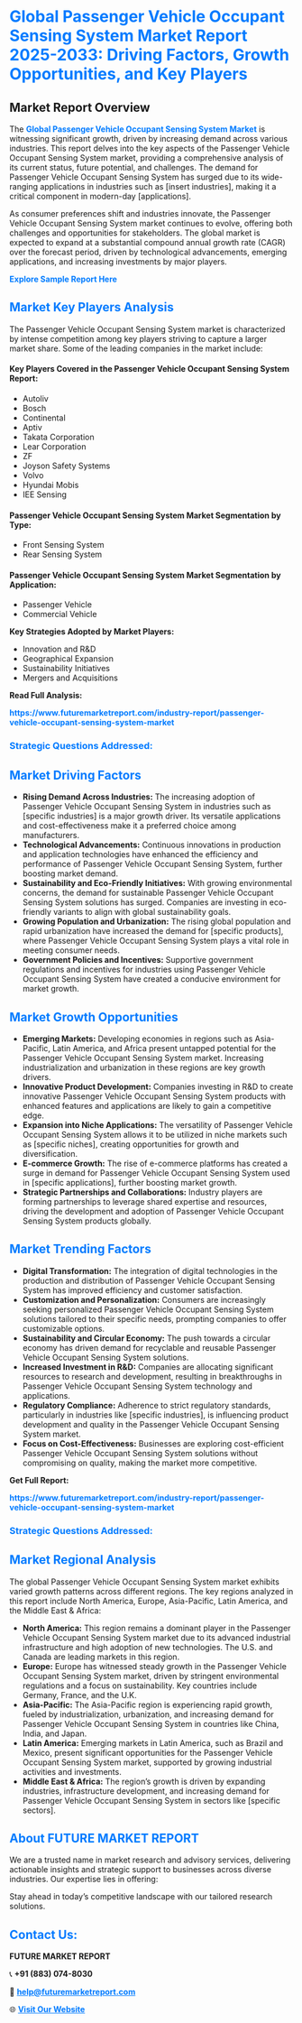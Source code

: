 <h1 style="color: #007BFF;">Global Passenger Vehicle Occupant Sensing System Market Report 2025-2033: Driving Factors, Growth Opportunities, and Key Players</h1>

<section id="overview">
<h2>Market Report Overview</h2>
<p>The <a href="https://www.futuremarketreport.com/industry-report/passenger-vehicle-occupant-sensing-system-market" style="color: #007BFF; text-decoration: none;"><strong>Global Passenger Vehicle Occupant Sensing System Market</strong></a> is witnessing significant growth, driven by increasing demand across various industries. This report delves into the key aspects of the Passenger Vehicle Occupant Sensing System market, providing a comprehensive analysis of its current status, future potential, and challenges. The demand for Passenger Vehicle Occupant Sensing System has surged due to its wide-ranging applications in industries such as [insert industries], making it a critical component in modern-day [applications].</p>
<p>As consumer preferences shift and industries innovate, the Passenger Vehicle Occupant Sensing System market continues to evolve, offering both challenges and opportunities for stakeholders. The global market is expected to expand at a substantial compound annual growth rate (CAGR) over the forecast period, driven by technological advancements, emerging applications, and increasing investments by major players.</p>
</section>

<section id="overview">
<p><a href="https://www.futuremarketreport.com/request-sample/reportId=36537" style="color: #007BFF; text-decoration: none;"><strong>Explore Sample Report Here</strong></a></p>
</section>

<section id="key-players">
<h2 style="color: #007BFF;">Market Key Players Analysis</h2>
<p>The Passenger Vehicle Occupant Sensing System market is characterized by intense competition among key players striving to capture a larger market share. Some of the leading companies in the market include:</p>
<h4>Key Players Covered in the Passenger Vehicle Occupant Sensing System Report:</h4>
<ul><li>Autoliv</li><li>Bosch</li><li>Continental</li><li>Aptiv</li><li>Takata Corporation</li><li>Lear Corporation</li><li>ZF</li><li>Joyson Safety Systems</li><li>Volvo</li><li>Hyundai Mobis</li><li>IEE Sensing</li></ul>
<h4>Passenger Vehicle Occupant Sensing System Market Segmentation by Type:</h4>
<ul><li>Front Sensing System</li><li>Rear Sensing System</li></ul>

<h4>Passenger Vehicle Occupant Sensing System Market Segmentation by Application:</h4>
<ul><li>Passenger Vehicle</li><li>Commercial Vehicle</li></ul>
<p><strong>Key Strategies Adopted by Market Players:</strong></p>
<ul>
<li>Innovation and R&D</li>
<li>Geographical Expansion</li>
<li>Sustainability Initiatives</li>
<li>Mergers and Acquisitions</li>
</ul>
</section>

<section>
<p><strong>Read Full Analysis: </strong></p><a href="https://www.futuremarketreport.com/industry-report/passenger-vehicle-occupant-sensing-system-market" style="color: #007BFF; text-decoration: none;"><strong>https://www.futuremarketreport.com/industry-report/passenger-vehicle-occupant-sensing-system-market</strong></a>
<h3 style="color: #007BFF;">Strategic Questions Addressed:</h3>
</section>

<section id="driving-factors">
<h2 style="color: #007BFF;">Market Driving Factors</h2>
<ul>
<li><strong>Rising Demand Across Industries:</strong> The increasing adoption of Passenger Vehicle Occupant Sensing System in industries such as [specific industries] is a major growth driver. Its versatile applications and cost-effectiveness make it a preferred choice among manufacturers.</li>
<li><strong>Technological Advancements:</strong> Continuous innovations in production and application technologies have enhanced the efficiency and performance of Passenger Vehicle Occupant Sensing System, further boosting market demand.</li>
<li><strong>Sustainability and Eco-Friendly Initiatives:</strong> With growing environmental concerns, the demand for sustainable Passenger Vehicle Occupant Sensing System solutions has surged. Companies are investing in eco-friendly variants to align with global sustainability goals.</li>
<li><strong>Growing Population and Urbanization:</strong> The rising global population and rapid urbanization have increased the demand for [specific products], where Passenger Vehicle Occupant Sensing System plays a vital role in meeting consumer needs.</li>
<li><strong>Government Policies and Incentives:</strong> Supportive government regulations and incentives for industries using Passenger Vehicle Occupant Sensing System have created a conducive environment for market growth.</li>
</ul>
</section>

<section id="growth-opportunities">
<h2 style="color: #007BFF;">Market Growth Opportunities</h2>
<ul>
<li><strong>Emerging Markets:</strong> Developing economies in regions such as Asia-Pacific, Latin America, and Africa present untapped potential for the Passenger Vehicle Occupant Sensing System market. Increasing industrialization and urbanization in these regions are key growth drivers.</li>
<li><strong>Innovative Product Development:</strong> Companies investing in R&D to create innovative Passenger Vehicle Occupant Sensing System products with enhanced features and applications are likely to gain a competitive edge.</li>
<li><strong>Expansion into Niche Applications:</strong> The versatility of Passenger Vehicle Occupant Sensing System allows it to be utilized in niche markets such as [specific niches], creating opportunities for growth and diversification.</li>
<li><strong>E-commerce Growth:</strong> The rise of e-commerce platforms has created a surge in demand for Passenger Vehicle Occupant Sensing System used in [specific applications], further boosting market growth.</li>
<li><strong>Strategic Partnerships and Collaborations:</strong> Industry players are forming partnerships to leverage shared expertise and resources, driving the development and adoption of Passenger Vehicle Occupant Sensing System products globally.</li>
</ul>
</section>

<section id="trending-factors">
<h2 style="color: #007BFF;">Market Trending Factors</h2>
<ul>
<li><strong>Digital Transformation:</strong> The integration of digital technologies in the production and distribution of Passenger Vehicle Occupant Sensing System has improved efficiency and customer satisfaction.</li>
<li><strong>Customization and Personalization:</strong> Consumers are increasingly seeking personalized Passenger Vehicle Occupant Sensing System solutions tailored to their specific needs, prompting companies to offer customizable options.</li>
<li><strong>Sustainability and Circular Economy:</strong> The push towards a circular economy has driven demand for recyclable and reusable Passenger Vehicle Occupant Sensing System solutions.</li>
<li><strong>Increased Investment in R&D:</strong> Companies are allocating significant resources to research and development, resulting in breakthroughs in Passenger Vehicle Occupant Sensing System technology and applications.</li>
<li><strong>Regulatory Compliance:</strong> Adherence to strict regulatory standards, particularly in industries like [specific industries], is influencing product development and quality in the Passenger Vehicle Occupant Sensing System market.</li>
<li><strong>Focus on Cost-Effectiveness:</strong> Businesses are exploring cost-efficient Passenger Vehicle Occupant Sensing System solutions without compromising on quality, making the market more competitive.</li>
</ul>
</section>

<section>
<p><strong>Get Full Report: </strong></p><a href="https://www.futuremarketreport.com/industry-report/passenger-vehicle-occupant-sensing-system-market" style="color: #007BFF; text-decoration: none;"><strong>https://www.futuremarketreport.com/industry-report/passenger-vehicle-occupant-sensing-system-market</strong></a>
<h3 style="color: #007BFF;">Strategic Questions Addressed:</h3>
</section>


<section id="regional-analysis">
<h2 style="color: #007BFF;">Market Regional Analysis</h2>
<p>The global Passenger Vehicle Occupant Sensing System market exhibits varied growth patterns across different regions. The key regions analyzed in this report include North America, Europe, Asia-Pacific, Latin America, and the Middle East & Africa:</p>
<ul>
<li><strong>North America:</strong> This region remains a dominant player in the Passenger Vehicle Occupant Sensing System market due to its advanced industrial infrastructure and high adoption of new technologies. The U.S. and Canada are leading markets in this region.</li>
<li><strong>Europe:</strong> Europe has witnessed steady growth in the Passenger Vehicle Occupant Sensing System market, driven by stringent environmental regulations and a focus on sustainability. Key countries include Germany, France, and the U.K.</li>
<li><strong>Asia-Pacific:</strong> The Asia-Pacific region is experiencing rapid growth, fueled by industrialization, urbanization, and increasing demand for Passenger Vehicle Occupant Sensing System in countries like China, India, and Japan.</li>
<li><strong>Latin America:</strong> Emerging markets in Latin America, such as Brazil and Mexico, present significant opportunities for the Passenger Vehicle Occupant Sensing System market, supported by growing industrial activities and investments.</li>
<li><strong>Middle East & Africa:</strong> The region’s growth is driven by expanding industries, infrastructure development, and increasing demand for Passenger Vehicle Occupant Sensing System in sectors like [specific sectors].</li>
</ul>
</section>

<footer>
<h2 style="color: #007BFF;">About FUTURE MARKET REPORT</h2>
<p>We are a trusted name in market research and advisory services, delivering actionable insights and strategic support to businesses across diverse industries. Our expertise lies in offering:</p>

<p>Stay ahead in today’s competitive landscape with our tailored research solutions.</p>

<h2 style="color: #007BFF;">Contact Us:</h2>
<p><strong>FUTURE MARKET REPORT</strong></p>
<p>📞 <strong>+91 (883) 074-8030</strong></p>
<p>📧 <strong><a href="mailto:help@futuremarketreport.com" style="color: #007BFF;">help@futuremarketreport.com</a></strong></p>
<p>🌐 <strong><a href="https://www.futuremarketreport.com/" style="color: #007BFF;">Visit Our Website</a></strong></p>
</footer>